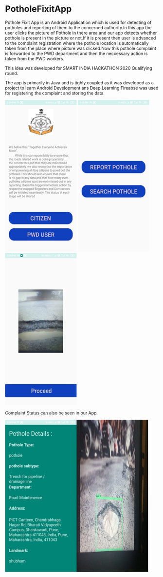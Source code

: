 # PotholeFixitApp


Pothole Fixit App is an Android Application which is used for detecting of potholes and reporting of them to the concerned authority.In this app the user clicks the picture of Pothole in there area and our app detects whether pothole is present in the picture or not.If it is present then user is advanced to the complaint registration where the pothole location is automatically taken from the place where picture was clicked.Now this pothole complaint is forwarded to the PWD department and then the neccessary action is taken from the PWD workers.


This idea was developed for SMART INDIA HACKATHON 2020 Qualifying round. 

The app is primarily in Java and is tighly coupled as it was developed as a project to learn Android Development ans Deep Learning.Fireabse was used for registering the complaint and storing the data.



<img src = "/assets/home.jpeg" width="235" height="500"/> <img src = "/assets/home1.jpeg" width="235" height="500"/><img src = "/assets/imgdetect.jpeg" width="235" height="500"/> 


Complaint Status can also be seen in our App.

<img src = "/assets/viewpot.jpeg" width="235" height="500"/><img src = "/assets/t1.jpeg" width="235" height="500"/>
